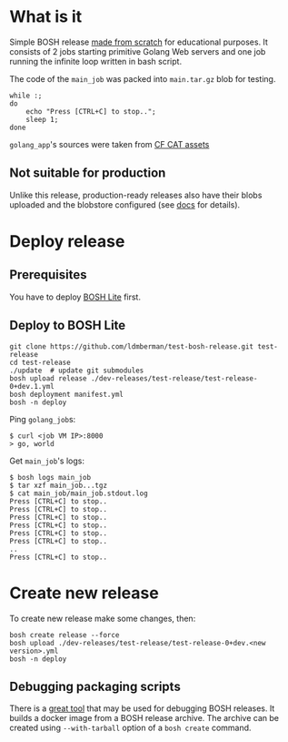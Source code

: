 # What is it

Simple BOSH release [made from scratch](http://bosh.io/docs/create-release.html) for educational purposes.
It consists of 2 jobs starting primitive Golang Web servers and one job running the infinite loop written in bash script.

The code of the `main_job` was packed into `main.tar.gz` blob for testing.

```
while :;
do
    echo "Press [CTRL+C] to stop..";
    sleep 1;
done
```

`golang_app`'s sources were taken from [CF CAT assets](https://github.com/cloudfoundry/cf-acceptance-tests/tree/master/assets/golang)

## Not suitable for production

Unlike this release, production-ready releases also have their blobs uploaded
and the blobstore configured (see [docs](http://bosh.io/docs/create-release.html#config-blobstore) for details).

# Deploy release

## Prerequisites

You have to deploy [BOSH Lite](https://github.com/cloudfoundry/bosh-lite) first.

## Deploy to BOSH Lite

```
git clone https://github.com/ldmberman/test-bosh-release.git test-release
cd test-release
./update  # update git submodules
bosh upload release ./dev-releases/test-release/test-release-0+dev.1.yml
bosh deployment manifest.yml
bosh -n deploy
```

Ping `golang_job`s:

```
$ curl <job VM IP>:8000
> go, world
```

Get `main_job`'s logs:

```
$ bosh logs main_job
$ tar xzf main_job...tgz
$ cat main_job/main_job.stdout.log
Press [CTRL+C] to stop..
Press [CTRL+C] to stop..
Press [CTRL+C] to stop..
Press [CTRL+C] to stop..
Press [CTRL+C] to stop..
Press [CTRL+C] to stop..
..
Press [CTRL+C] to stop..
```

# Create new release

To create new release make some changes, then:

```
bosh create release --force
bosh upload ./dev-releases/test-release/test-release-0+dev.<new version>.yml
bosh -n deploy
```

## Debugging packaging scripts

There is a [great tool](https://github.com/mmb/bosh_job_docker) that may be used for debugging BOSH releases. It builds a docker image from a BOSH release archive. The archive can be created using `--with-tarball` option of a `bosh create` command.
